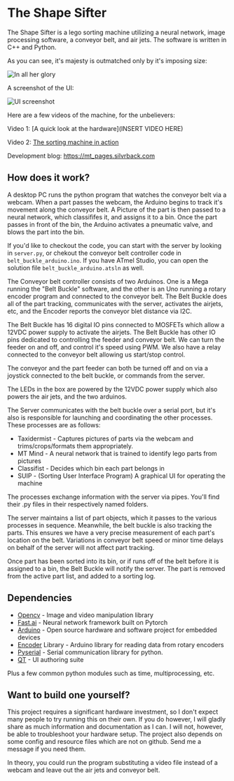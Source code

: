 # The Shape Sifter
The Shape Sifter is a lego sorting machine utilizing a neural network, image processing software, a conveyor belt, and air jets. The software is written in C++ and Python. 

As you can see, it's majesty is outmatched only by it's imposing size:


![In all her glory](https://i.imgur.com/L0vfOT7.jpg)


A screenshot of the UI:


![UI screenshot](https://i.imgur.com/bcjGmLM.png)

Here are a few videos of the machine, for the unbelievers:

Video 1: [A quick look at the hardware](INSERT VIDEO HERE)

Video 2: [The sorting machine in action](https://www.youtube.com/watch?v=0VHN3AZKY0E)

Development blog: https://mt_pages.silvrback.com

## How does it work?

A desktop PC runs the python program that watches the conveyor belt via a webcam. When a part passes the webcam, the Arduino begins to track it's movement along the conveyor belt. A Picture of the part is then passed to a neural network, which classififes it, and assigns it to a bin. Once the part passes in front of the bin, the Arduino activates a pneumatic valve, and blows the part into the bin.

If you'd like to checkout the code, you can start with the server by looking in `server.py`, or chekout the conveyor belt controller code in `belt_buckle_arduino.ino`. If you have ATmel Studio, you can open the solution file `belt_buckle_arduino.atsln` as well.

The Conveyor belt controller consists of two Arduinos. One is a Mega running the "Belt Buckle" software, and the other is an Uno running a rotary encoder program and connected to the conveyor belt. The Belt Buckle does all of the part tracking, communicates with the server, activates the airjets, etc, and the Encoder reports the conveyor blet distance via I2C.

The Belt Buckle has 16 digital IO pins connected to MOSFETs which allow a 12VDC power supply to activate the airjets. The Belt Buckle has other IO pins dedicated to controlling the feeder and conveyor belt. We can turn the feeder on and off, and control it's speed using PWM. We also have a relay connected to the conveyor belt allowing us start/stop control.

The conveyor and the part feeder can both be turned off and on via a joystick connected to the belt buckle, or commands from the server.

The LEDs in the box are powered by the 12VDC power supply which also powers the air jets, and the two arduinos.

The Server communicates with the belt buckle over a serial port, but it's also is responsible for launching and coordinating the other processes. These processes are as follows:

* Taxidermist - Captures pictures of parts via the webcam and trims/crops/formats them appropriately.
* MT Mind - A neural network that is trained to identify lego parts from pictures
* Classifist - Decides which bin each part belongs in
* SUIP - (Sorting User Interface Program) A graphical UI for operating the machine

The processes exchange information with the server via pipes. You'll find their .py files in their respectively named folders.

The server maintains a list of part objects, which it passes to the various processes in sequence. Meanwhile, the belt buckle is also tracking the parts. This ensures we have a very precise measurement of each part's location on the belt. Variations in conveyor belt speed or minor time delays on behalf of the server will not affect part tracking.

Once part has been sorted into its bin, or if runs off of the belt before it is assigned to a bin, the Belt Buckle will notify the server. The part is removed from the active part list, and added to a sorting log.

## Dependencies

* [Opencv](https://opencv.org) - Image and video manipulation library
* [Fast.ai](https://www.fast.ai/) - Neural network framework built on Pytorch
* [Arduino](https://www.arduino.cc/) - Open source hardware and software project for embedded devices
* [Encoder](https://www.pjrc.com/teensy/td_libs_Encoder.html) Library - Arduino library for reading data from rotary encoders
* [Pyserial](https://github.com/pyserial/pyserial) - Serial communication library for python.
* [QT](https://www.qt.io/) - UI authoring suite

Plus a few common python modules such as time, multiprocessing, etc.


## Want to build one yourself?

This project requires a significant hardware investment, so I don't expect many people to try running this on their own. If you do however, I will gladly share as much information and documentation as I can. I will not, however, be able to troubleshoot your hardware setup. The project also depends on some config and resource files which are not on github. Send me a message if you need them.

In theory, you could run the program substituting a video file instead of a webcam and leave out the air jets and conveyor belt. 
